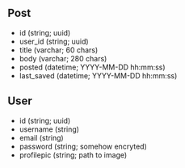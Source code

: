 ## Post

- id (string; uuid)
- user_id (string; uuid)
- title (varchar; 60 chars)
- body (varchar; 280 chars)
- posted (datetime; YYYY-MM-DD hh:mm:ss)
- last_saved (datetime; YYYY-MM-DD hh:mm:ss)

## User

- id (string; uuid)
- username (string)
- email (string)
- password (string; somehow encryted)
- profilepic (string; path to image)